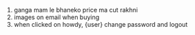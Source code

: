1. ganga mam le bhaneko price ma cut rakhni
2. images on email when buying
3. when clicked on howdy, {user} change password and logout